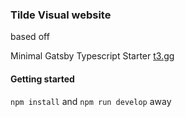 ### Tilde Visual website

based off

Minimal Gatsby Typescript Starter [t3.gg](https://t3.gg)


#### Getting started

`npm install` and `npm run develop` away

